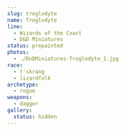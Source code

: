 ```yaml
---
slug: troglodyte
name: Troglodyte
line:
  - Wizards of the Coast
  - D&D Miniatures
status: prepainted
photos:
  - ./DnDMiniatures-Troglodyte_1.jpg
race:
  - t'skrang
  - lizardfolk
archetype:
  - rogue
weapons:
  - dagger
gallery:
  status: hidden
---
```

